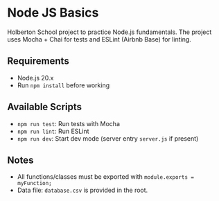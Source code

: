 # Node JS Basics

Holberton School project to practice Node.js fundamentals. The project uses Mocha + Chai for tests and ESLint (Airbnb Base) for linting.

## Requirements
- Node.js 20.x
- Run `npm install` before working

## Available Scripts
- `npm run test`: Run tests with Mocha
- `npm run lint`: Run ESLint
- `npm run dev`: Start dev mode (server entry `server.js` if present)

## Notes
- All functions/classes must be exported with `module.exports = myFunction;`
- Data file: `database.csv` is provided in the root.
